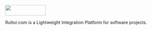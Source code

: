 <img src="http://img.rultor.com/logo.png" style="width: 131px; height: 35px;">

Rultor.com is a Lightweight Integration Platform for software projects.

